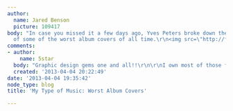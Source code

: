 ```yaml
---
author:
  name: Jared Benson
  picture: 109417
body: "In case you missed it a few days ago, Yves Peters broke down the typography
  of some of the worst album covers of all time.\r\n<img src=\"http://fontfeed.com/wp-content/uploads/2013/03/The-McDonald-Sisters_I_ve-Got-Confidence.jpg\">\r\n\r\nhttp://fontfeed.com/archives/my-type-of-music_april-1st-2013/\r\n\r\n"
comments:
- author:
    name: 5star
  body: "Graphic design gems one and all!!\r\n\r\nI own most of those fonts :)))))\r\n\r\n\r\nn.\r\n\r\n"
  created: '2013-04-04 20:22:49'
date: '2013-04-04 19:35:42'
node_type: blog
title: 'My Type of Music: Worst Album Covers'

---
```

